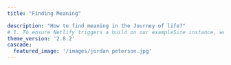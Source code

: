 ```yaml
---
title: "Finding Meaning"

description: "How to find meaning in the Journey of life?"
# 1. To ensure Netlify triggers a build on our exampleSite instance, we need to change a file in the exampleSite directory.
theme_version: '2.8.2'
cascade:
  featured_image: '/images/jordan peterson.jpg'
---
```


